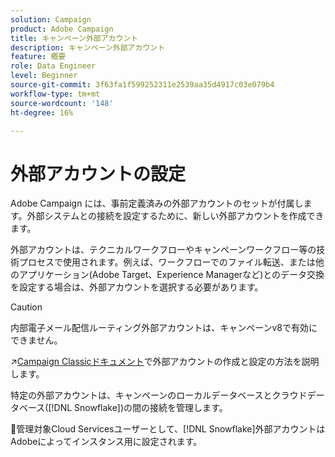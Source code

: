 ```yaml
---
solution: Campaign
product: Adobe Campaign
title: キャンペーン外部アカウント
description: キャンペーン外部アカウント
feature: 概要
role: Data Engineer
level: Beginner
source-git-commit: 3f63fa1f599252311e2539aa35d4917c03e079b4
workflow-type: tm+mt
source-wordcount: '148'
ht-degree: 16%

---
```


# 外部アカウントの設定

Adobe Campaign には、事前定義済みの外部アカウントのセットが付属します。外部システムとの接続を設定するために、新しい外部アカウントを作成できます。

外部アカウントは、テクニカルワークフローやキャンペーンワークフロー等の技術プロセスで使用されます。例えば、ワークフローでのファイル転送、または他のアプリケーション(Adobe Target、Experience Managerなど)とのデータ交換を設定する場合は、外部アカウントを選択する必要があります。


>[!CAUTION]
>
>内部電子メール配信ルーティング外部アカウントは、キャンペーンv8で有効にできません。


:arrow_upper_right:[Campaign Classicドキュメント](https://experienceleague.adobe.com/docs/campaign-classic/using/installing-campaign-classic/accessing-external-database/external-accounts.html)で外部アカウントの作成と設定の方法を説明します。

特定の外部アカウントは、キャンペーンのローカルデータベースとクラウドデータベース([!DNL Snowflake])の間の接続を管理します。

:speech_balloon:管理対象Cloud Servicesユーザーとして、[!DNL Snowflake]外部アカウントはAdobeによってインスタンス用に設定されます。
